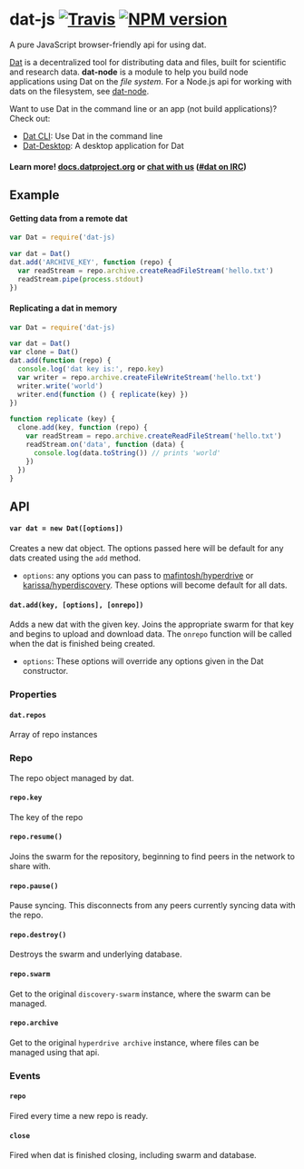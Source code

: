# dat-js [![Travis](https://api.travis-ci.org/datproject/dat-js.svg)](https://travis-ci.org/datproject/dat-js)  [![NPM version](https://img.shields.io/npm/v/dat-js.svg?style=flat-square)](https://npmjs.org/package/dat)

A pure JavaScript browser-friendly api for using dat.

[Dat](http://datproject.org) is a decentralized tool for distributing data and files, built for scientific and research data. **dat-node** is a module to help you build node applications using Dat on the *file system*. For a Node.js api for working with dats on the filesystem, see [dat-node](http://github.com/datproject/dat-node).

Want to use Dat in the command line or an app (not build applications)? Check out:

* [Dat CLI](https://github.com/datproject/dat): Use Dat in the command line
* [Dat-Desktop](https://github.com/datproject/dat-desktop): A desktop application for Dat

#### Learn more! [docs.datproject.org](http://docs.datproject.org/) or [chat with us](https://gitter.im/datproject/discussions) ([#dat on IRC](http://webchat.freenode.net/?channels=dat))

## Example

#### Getting data from a remote dat

```js
var Dat = require('dat-js)

var dat = Dat()
dat.add('ARCHIVE_KEY', function (repo) {
  var readStream = repo.archive.createReadFileStream('hello.txt')
  readStream.pipe(process.stdout)
})
```

#### Replicating a dat in memory

```js
var Dat = require('dat-js)

var dat = Dat()
var clone = Dat()
dat.add(function (repo) {
  console.log('dat key is:', repo.key)
  var writer = repo.archive.createFileWriteStream('hello.txt')
  writer.write('world')
  writer.end(function () { replicate(key) })
})

function replicate (key) {
  clone.add(key, function (repo) {
    var readStream = repo.archive.createReadFileStream('hello.txt')
    readStream.on('data', function (data) {
      console.log(data.toString()) // prints 'world'
    })
  })
}
```

## API

#### `var dat = new Dat([options])`

Creates a new dat object. The options passed here will be default for any dats created using the `add` method.

 * `options`: any options you can pass to [mafintosh/hyperdrive](https://github.com/mafintosh/hyperdrive) or [karissa/hyperdiscovery](https://github.com/karissa/hyperdiscovery). These options will become default for all dats.

#### `dat.add(key, [options], [onrepo])`

Adds a new dat with the given key. Joins the appropriate swarm for that key and begins to upload and download data. The `onrepo` function will be called when the dat is finished being created.

 * `options`: These options will override any options given in the Dat constructor.

### Properties

#### `dat.repos`

Array of repo instances

### Repo

The repo object managed by dat.

#### `repo.key`

The key of the repo

#### `repo.resume()`

Joins the swarm for the repository, beginning to find peers in the network to share with.

#### `repo.pause()`

Pause syncing. This disconnects from any peers currently syncing data with the repo.

#### `repo.destroy()`

Destroys the swarm and underlying database.

#### `repo.swarm`

Get to the original `discovery-swarm` instance, where the swarm can be managed.

#### `repo.archive`

Get to the original `hyperdrive archive` instance, where files can be managed using that api.

### Events

#### `repo`

Fired every time a new repo is ready.

#### `close`

Fired when dat is finished closing, including swarm and database.
